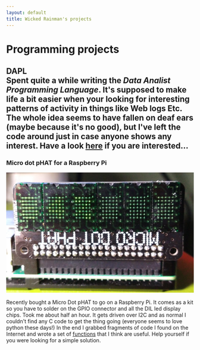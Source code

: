 ```yaml
---
layout: default
title: Wicked Rainman's projects
---
```


# Programming projects

 **DAPL**  
Spent quite a while writing the <i>Data Analist Programming Language</i>. It's supposed to make life a bit easier when your looking for interesting patterns of activity in things like Web logs Etc. The whole idea seems to have fallen on deaf ears (maybe because it's no good), but I've left the code around just in case anyone shows any interest. Have a look <a href="https://github.com/wicked-rainman/DAPL">here</a> if you are interested...
------------

<h3> Micro dot pHAT for a Raspberry Pi </h3>
<img src="/pictures/phat1.png">
<p>Recently bought a Micro Dot pHAT to go on a Raspberry Pi. It comes as a kit so you have to
	solder on the GPIO connector and all the DIL led display chips. Took me about half an hour.
	It gets driven over I2C and as normal I couldn't find  any C code to get the thing going 
	(everyone seems to love python these days!) In the end I grabbed fragments of code I found 
	on the Internet and wrote a set of
	<u><a href="https://github.com/wicked-rainman/Rpi-Micro-Dot-pHAT">functions</a></u>
	that I think are useful. Help yourself if you were looking for a simple solution.
</p>
